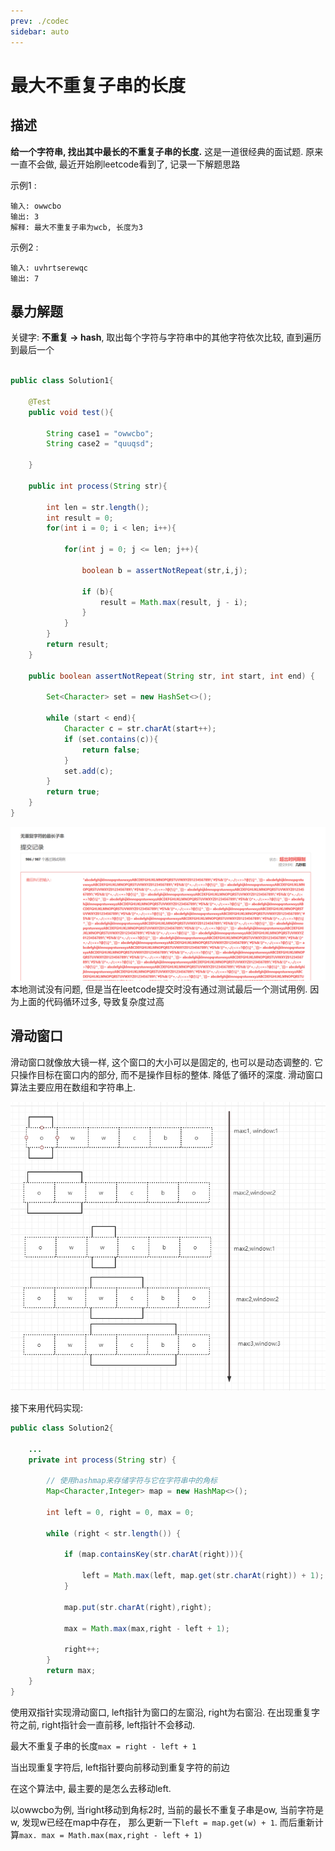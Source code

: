 ```yaml
---
prev: ./codec
sidebar: auto
---
```


# 最大不重复子串的长度

## 描述

**给一个字符串, 找出其中最长的不重复子串的长度.** 这是一道很经典的面试题. 原来一直不会做, 最近开始刷leetcode看到了, 记录一下解题思路 

示例1 : 

    输入: owwcbo
    输出: 3
    解释: 最大不重复子串为wcb, 长度为3

示例2 :

    输入: uvhrtserewqc
    输出: 7
   
## 暴力解题

关键字: **不重复 -&gt; hash**, 取出每个字符与字符串中的其他字符依次比较, 直到遍历到最后一个

```java

public class Solution1{
    
    @Test
    public void test(){
    
        String case1 = "owwcbo";
        String case2 = "quuqsd";
        
    }
    
    public int process(String str){

        int len = str.length();
        int result = 0;
        for(int i = 0; i < len; i++){

            for(int j = 0; j <= len; j++){

                boolean b = assertNotRepeat(str,i,j);

                if (b){
                    result = Math.max(result, j - i);
                }
            }
        }
        return result;
    }

    public boolean assertNotRepeat(String str, int start, int end) {

        Set<Character> set = new HashSet<>();

        while (start < end){
            Character c = str.charAt(start++);
            if (set.contains(c)){
                return false;
            }
            set.add(c);
        }
        return true;
    }
}
```
![submission](../.vuepress/images/leetcode-lengthoflongestsubstring.png)
本地测试没有问题, 但是当在leetcode提交时没有通过测试最后一个测试用例. 因为上面的代码循环过多, 导致复杂度过高

## 滑动窗口

滑动窗口就像放大镜一样, 这个窗口的大小可以是固定的, 也可以是动态调整的. 它只操作目标在窗口内的部分, 而不是操作目标的整体. 降低了循环的深度. 滑动窗口算法主要应用在数组和字符串上. 

![slidingwindow](../.vuepress/images/sliding-window.png)

接下来用代码实现:

```java 
public class Solution2{

    ...
    private int process(String str) {

        // 使用hashmap来存储字符与它在字符串中的角标 
        Map<Character,Integer> map = new HashMap<>();
        
        int left = 0, right = 0, max = 0;

        while (right < str.length()) {
            
            if (map.containsKey(str.charAt(right))){
              
                left = Math.max(left, map.get(str.charAt(right)) + 1);
            }
            
            map.put(str.charAt(right),right); 
            
            max = Math.max(max,right - left + 1);
            
            right++;
        }
        return max;
    }
}
```
使用双指针实现滑动窗口, left指针为窗口的左窗沿, right为右窗沿. 在出现重复字符之前, right指针会一直前移, left指针不会移动.

最大不重复子串的长度``max = right - left + 1``

当出现重复字符后, left指针要向前移动到重复字符的前边 

在这个算法中, 最主要的是怎么去移动left. 

以owwcbo为例, 当right移动到角标2时, 当前的最长不重复子串是ow, 当前字符是w, 发现w已经在map中存在， 那么更新一下``left = map.get(w) + 1``. 而后重新计算``max. max = Math.max(max,right - left + 1) ``



